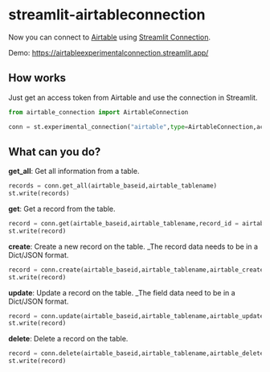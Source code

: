 # streamlit-airtableconnection

Now you can connect to [Airtable](https://airtable.com/) using [Streamlit Connection](https://docs.streamlit.io/library/advanced-features/connecting-to-data).

Demo: https://airtableexperimentalconnection.streamlit.app/

## How works

Just get an access token from Airtable and use the connection in Streamlit.

```python 
from airtable_connection import AirtableConnection

conn = st.experimental_connection("airtable",type=AirtableConnection,access_token=airtable_accesstoken)
```

## What can you do? 

**get_all**: Get all information from a table. 

```python 
records = conn.get_all(airtable_baseid,airtable_tablename)
st.write(records)
```

**get**: Get a record from the table. 

```python 
record = conn.get(airtable_baseid,airtable_tablename,record_id = airtable_getrecordId)
st.write(record)
```

**create**: Create a new record on the table. _The record data needs to be in a Dict/JSON format.

```python 
record = conn.create(airtable_baseid,airtable_tablename,airtable_createrecord)
st.write(record)
```

**update**: Update a record on the table. _The field data need to be in a Dict/JSON format.

```python 
record = conn.update(airtable_baseid,airtable_tablename,airtable_updaterecordId,airtable_updatefields)
st.write(record)
```

**delete**: Delete a record on the table.

```python 
record = conn.delete(airtable_baseid,airtable_tablename,airtable_deleterecordId)
st.write(record)
```
